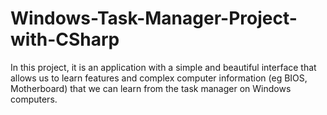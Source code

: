 # Windows-Task-Manager-Project-with-CSharp
 In this project, it is an application with a simple and beautiful interface that allows us to learn features and complex computer information (eg BIOS, Motherboard) that we can learn from the task manager on Windows computers.

